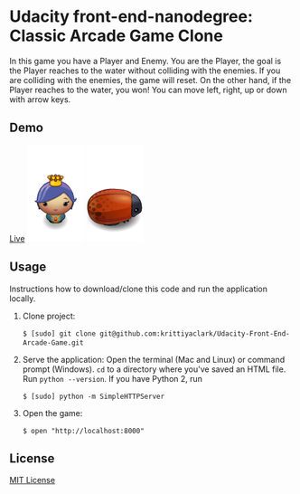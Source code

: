 # Udacity front-end-nanodegree: Classic Arcade Game Clone

In this game you have a Player and Enemy. You are the Player, the goal is the Player reaches to the water without colliding with the enemies. If you are colliding with the enemies, the game will reset. On the other hand, if the Player reaches to the water, you won! You can move left, right, up or down with arrow keys.

## Demo

[Live](https://krittiyaclark.github.io/Udacity-Front-End-Arcade-Game/)
![Princess](https://github.com/krittiyaclark/Udacity-Front-End-Arcade-Game/blob/master/images/char-princess-girl.png)
![Enemy](https://github.com/krittiyaclark/Udacity-Front-End-Arcade-Game/blob/master/images/enemy-bug.png)

## Usage

Instructions how to download/clone this code and run the application locally.

1. Clone project:

    ```
    $ [sudo] git clone git@github.com:krittiyaclark/Udacity-Front-End-Arcade-Game.git
    ```

2. Serve the application:
   Open the terminal (Mac and Linux) or command prompt (Windows). ```cd``` to a directory where you've saved an HTML file. Run ```python --version```. If you have Python 2, run

    ```
    $ [sudo] python -m SimpleHTTPServer
    ```

3. Open the game:

    ```
    $ open "http://localhost:8000"
    ```

## License

[MIT License](http://brenopolanski.mit-license.org/)
